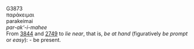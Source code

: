 <body>
  <p>G3873<br>  παράκειμαι  <br> parakeimai  <br><i>par-ak‘-i-mahee </i><br>From <a href="g3844.htm">3844</a> and <a href="g2749.htm">2749</a>  to <i>lie</i> <i>near</i>, that is, <i>be</i> <i>at</i> <i>hand</i> (figuratively <i>be</i> <i>prompt</i> or <i>easy</i>): - be present.<br></p>
 </body>